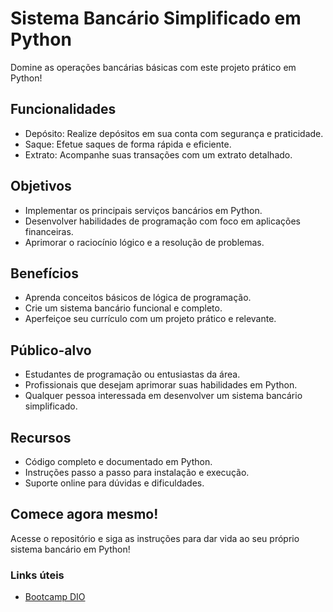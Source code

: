 <!DOCTYPE html>
<html lang="pt-br">
<head>
  <meta charset="UTF-8">
  <meta name="viewport" content="width=device-width, initial-scale=1.0">
  <title>Sistema Bancário Simplificado em Python</title>
</head>
<body>
  <h1>Sistema Bancário Simplificado em Python</h1>
  <p>Domine as operações bancárias básicas com este projeto prático em Python!</p>

  <h2>Funcionalidades</h2>

  <ul>
    <li>Depósito: Realize depósitos em sua conta com segurança e praticidade.</li>
    <li>Saque: Efetue saques de forma rápida e eficiente.</li>
    <li>Extrato: Acompanhe suas transações com um extrato detalhado.</li>
  </ul>

  <h2>Objetivos</h2>

  <ul>
    <li>Implementar os principais serviços bancários em Python.</li>
    <li>Desenvolver habilidades de programação com foco em aplicações financeiras.</li>
    <li>Aprimorar o raciocínio lógico e a resolução de problemas.</li>
  </ul>

  <h2>Benefícios</h2>

  <ul>
    <li>Aprenda conceitos básicos de lógica de programação.</li>
    <li>Crie um sistema bancário funcional e completo.</li>
    <li>Aperfeiçoe seu currículo com um projeto prático e relevante.</li>
  </ul>

  <h2>Público-alvo</h2>

  <ul>
    <li>Estudantes de programação ou entusiastas da área.</li>
    <li>Profissionais que desejam aprimorar suas habilidades em Python.</li>
    <li>Qualquer pessoa interessada em desenvolver um sistema bancário simplificado.</li>
  </ul>

  <h2>Recursos</h2>

  <ul>
    <li>Código completo e documentado em Python.</li>
    <li>Instruções passo a passo para instalação e execução.</li>
    <li>Suporte online para dúvidas e dificuldades.</li>
  </ul>

  <h2>Comece agora mesmo!</h2>

  <p>Acesse o repositório e siga as instruções para dar vida ao seu próprio sistema bancário em Python!</p>

  <h3>Links úteis</h3>

  <ul>
    <li><a href="https://web.dio.me/track/formacao-python-developer" target="_blank">Bootcamp DIO</a></li>
  </ul>
</body>
</html>
